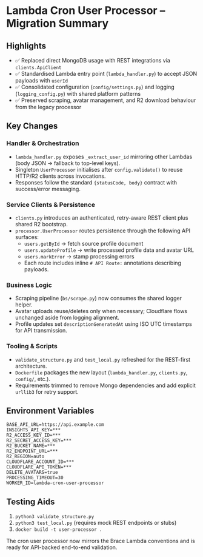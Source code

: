 # Lambda Cron User Processor – Migration Summary

## Highlights
- ✅ Replaced direct MongoDB usage with REST integrations via `clients.ApiClient`
- ✅ Standardised Lambda entry point (`lambda_handler.py`) to accept JSON payloads with `userId`
- ✅ Consolidated configuration (`config/settings.py`) and logging (`logging_config.py`) with shared platform patterns
- ✅ Preserved scraping, avatar management, and R2 download behaviour from the legacy processor

## Key Changes

### Handler & Orchestration
- `lambda_handler.py` exposes `_extract_user_id` mirroring other Lambdas (body JSON → fallback to top-level keys).
- Singleton `UserProcessor` initialises after `config.validate()` to reuse HTTP/R2 clients across invocations.
- Responses follow the standard `{statusCode, body}` contract with success/error messaging.

### Service Clients & Persistence
- `clients.py` introduces an authenticated, retry-aware REST client plus shared R2 bootstrap.
- `processor.UserProcessor` routes persistence through the following API surfaces:
  - `users.getById` → fetch source profile document
  - `users.updateProfile` → write processed profile data and avatar URL
  - `users.markError` → stamp processing errors
  - Each route includes inline `# API Route:` annotations describing payloads.

### Business Logic
- Scraping pipeline (`bs/scrape.py`) now consumes the shared logger helper.
- Avatar uploads reuse/deletes only when necessary; Cloudflare flows unchanged aside from logging alignment.
- Profile updates set `descriptionGeneratedAt` using ISO UTC timestamps for API transmission.

### Tooling & Scripts
- `validate_structure.py` and `test_local.py` refreshed for the REST-first architecture.
- `Dockerfile` packages the new layout (`lambda_handler.py`, `clients.py`, `config/`, etc.).
- Requirements trimmed to remove Mongo dependencies and add explicit `urllib3` for retry support.

## Environment Variables
```
BASE_API_URL=https://api.example.com
INSIGHTS_API_KEY=***
R2_ACCESS_KEY_ID=***
R2_SECRET_ACCESS_KEY=***
R2_BUCKET_NAME=***
R2_ENDPOINT_URL=***
R2_REGION=auto
CLOUDFLARE_ACCOUNT_ID=***
CLOUDFLARE_API_TOKEN=***
DELETE_AVATARS=true
PROCESSING_TIMEOUT=30
WORKER_ID=lambda-cron-user-processor
```

## Testing Aids
1. `python3 validate_structure.py`
2. `python3 test_local.py` (requires mock REST endpoints or stubs)
3. `docker build -t user-processor .`

The cron user processor now mirrors the Brace Lambda conventions and is ready for API-backed end-to-end validation.
